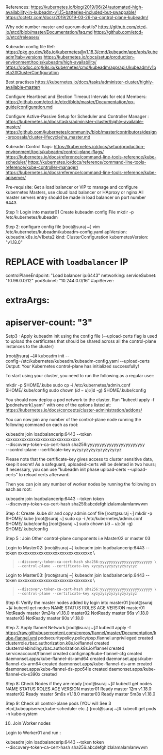 References:
https://kubernetes.io/blog/2019/06/24/automated-high-availability-in-kubeadm-v1.15-batteries-included-but-swappable/
https://octetz.com/docs/2019/2019-03-26-ha-control-plane-kubeadm/

Why odd number master and quorum deatils?
https://github.com/etcd-io/etcd/blob/master/Documentation/faq.md
https://github.com/etcd-io/etcd/releases/

Kubeadm config file Ref:
https://pkg.go.dev/k8s.io/kubernetes@v1.18.3/cmd/kubeadm/app/apis/kubeadm?tab=versions
https://kubernetes.io/docs/setup/production-environment/tools/kubeadm/high-availability/
https://godoc.org/k8s.io/kubernetes/cmd/kubeadm/app/apis/kubeadm/v1beta2#ClusterConfiguration

Best practises
https://kubernetes.io/docs/tasks/administer-cluster/highly-available-master/   

Configure Heartbeat and Election Timeout Intervals for etcd Members:
https://github.com/etcd-io/etcd/blob/master/Documentation/op-guide/configuration.md

Configure Active-Passive Setup for Scheduler and Controller Manager : 
https://kubernetes.io/docs/tasks/administer-cluster/highly-available-master/
https://github.com/kubernetes/community/blob/master/contributors/design-proposals/cluster-lifecycle/ha_master.md 

Kubeadm Control flags:
https://kubernetes.io/docs/setup/production-environment/tools/kubeadm/control-plane-flags/
https://kubernetes.io/docs/reference/command-line-tools-reference/kube-scheduler/
https://kubernetes.io/docs/reference/command-line-tools-reference/kube-controller-manager/
https://kubernetes.io/docs/reference/command-line-tools-reference/kube-apiserver/

Pre-requisite:
Get a load balancer or VIP to manage and configure kubernetes Masters, use cloud load balancer or HAproxy or nginx
All master servers entry should be made in load balancer on port number 6443.

Step 1: Login into master01 Create kubeadm config File 
mkdir -p /etc/kubernetes/kubeadm

Step 2: configure config file
[root@suraj ~] vim /etc/kubernetes/kubeadm/kubeadm-config.yaml
apiVersion: kubeadm.k8s.io/v1beta2
kind: ClusterConfiguration
kubernetesVersion: "v1.18.0"
# REPLACE with `loadbalancer` IP
controlPlaneEndpoint: "Load balancer ip:6443"
networking:
  serviceSubnet: "10.96.0.0/12"
  podSubnet: "10.244.0.0/16"
#apiServer:
#  extraArgs:
#    apiserver-count: "3"

Setp3 : Apply kubeadm init using the config file (--upload-certs flag is used to upload the certificates that should be shared across all the control-plane instances to the cluster)

[root@suraj ~]# kubeadm init --config=/etc/kubernetes/kubeadm/kubeadm-config.yaml --upload-certs
Output:
Your Kubernetes control-plane has initialized successfully!

To start using your cluster, you need to run the following as a regular user:

  mkdir -p $HOME/.kube
  sudo cp -i /etc/kubernetes/admin.conf $HOME/.kube/config
  sudo chown $(id -u):$(id -g) $HOME/.kube/config

You should now deploy a pod network to the cluster.
Run "kubectl apply -f [podnetwork].yaml" with one of the options listed at:
  https://kubernetes.io/docs/concepts/cluster-administration/addons/

You can now join any number of the control-plane node running the following command on each as root:

  kubeadm join loadbalancerip:6443 --token xxxxxxxxxxxxxxxxxxxxxxxxxxxxxxxx \
    --discovery-token-ca-cert-hash sha256:yyyyyyyyyyyyyyyyyyyyyyyy \
    --control-plane --certificate-key xyzyzyzyzyzyzyzyzyzyz

Please note that the certificate-key gives access to cluster sensitive data, keep it secret!
As a safeguard, uploaded-certs will be deleted in two hours; If necessary, you can use
"kubeadm init phase upload-certs --upload-certs" to reload certs afterward.

Then you can join any number of worker nodes by running the following on each as root:

kubeadm join loadbalancerip:6443 --token token \
    --discovery-token-ca-cert-hash sha256:abcdefghizlalamalamlamwwm
	
Step 4: Create .kube dir and copy admin.conf file
[root@suraj ~] mkdir -p $HOME/.kube
[root@suraj ~] sudo cp -i /etc/kubernetes/admin.conf $HOME/.kube/config
[root@suraj ~] sudo chown $(id -u):$(id -g) $HOME/.kube/config

Step 5 : Join Other control-plane components i.e Master02 or master 03

Login to Master02:
[root@suraj ~] kubeadm join loadbalancerip:6443 --token xxxxxxxxxxxxxxxxxxxxxxxxxxxxxxxx \
>     --discovery-token-ca-cert-hash sha256:yyyyyyyyyyyyyyyyyyyyyyyy \
>     --control-plane --certificate-key xyzyzyzyzyzyzyzyzyzyz

Login to Master03:
[root@suraj ~] kubeadm join loadbalancerip:6443 --token xxxxxxxxxxxxxxxxxxxxxxxxxxxxxxxx \
>     --discovery-token-ca-cert-hash sha256:yyyyyyyyyyyyyyyyyyyyyyyy \
>     --control-plane --certificate-key xyzyzyzyzyzyzyzyzyzyz

Step 6: Verify the master nodes added by login into master01
[root@suraj ~]# kubectl get nodes
NAME                         STATUS     ROLES    AGE     VERSION
master01  NotReady   master   9m24s   v1.18.0
master02  NotReady   master   96s     v1.18.0
master03  NotReady   master   90s     v1.18.0

Step 7: Apply flannel Network
[root@suraj ~]# kubectl apply -f https://raw.githubusercontent.com/coreos/flannel/master/Documentation/kube-flannel.yml
podsecuritypolicy.policy/psp.flannel.unprivileged created
clusterrole.rbac.authorization.k8s.io/flannel created
clusterrolebinding.rbac.authorization.k8s.io/flannel created
serviceaccount/flannel created
configmap/kube-flannel-cfg created
daemonset.apps/kube-flannel-ds-amd64 created
daemonset.apps/kube-flannel-ds-arm64 created
daemonset.apps/kube-flannel-ds-arm created
daemonset.apps/kube-flannel-ds-ppc64le created
daemonset.apps/kube-flannel-ds-s390x created

Step 8: Check Nodes if they are ready
[root@suraj ~]# kubectl get nodes
NAME                         STATUS   ROLES    AGE    VERSION
master01  Ready    master   12m    v1.18.0
master02  Ready    master   5m9s   v1.18.0
master03  Ready    master   5m3s   v1.18.0

Step 9: Check all control-plane pods (YOU will See 3 etcd,kubeapiserver,kube-scheduler etc..)
[root@suraj ~]# kubectl get pods -n kube-system


10. Join Worker nodes 

Login to Worker01 and run :

kubeadm join loadbalancerip:6443 --token token \
    --discovery-token-ca-cert-hash sha256:abcdefghizlalamalamlamwwm


